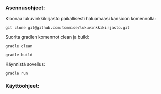 ### Asennusohjeet:

Kloonaa lukuvinkkikirjasto paikallisesti haluamaasi kansioon komennolla:

```
git clone git@github.com:tommise/lukuvinkkikirjasto.git
```

Suorita gradlen komennot clean ja build:
```
gradle clean
```
```
gradle build
```

Käynnistä sovellus:
```
gradle run
```

### Käyttöohjeet:
